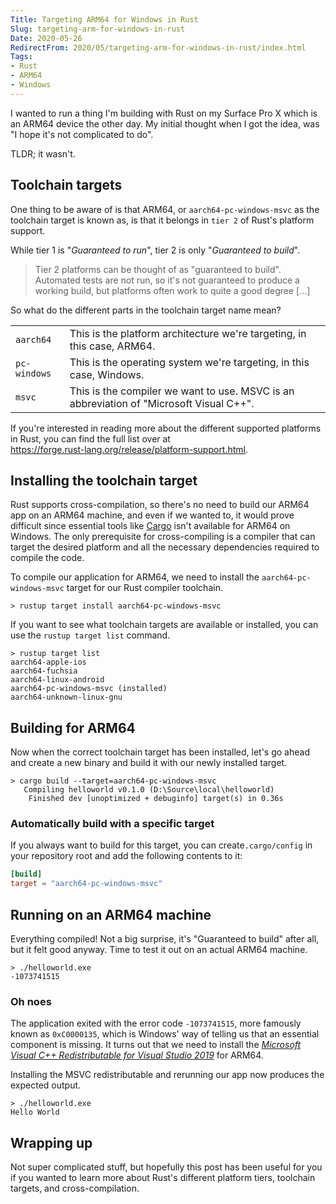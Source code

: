 ```yaml
---
Title: Targeting ARM64 for Windows in Rust
Slug: targeting-arm-for-windows-in-rust
Date: 2020-05-26
RedirectFrom: 2020/05/targeting-arm-for-windows-in-rust/index.html
Tags:
- Rust
- ARM64
- Windows
---
```


I wanted to run a thing I'm building with Rust on my Surface Pro X which is an 
ARM64 device the other day. My initial thought when I got the idea, was 
"I hope it's not complicated to do".

TLDR; it wasn't.

<!--excerpt-->

## Toolchain targets

One thing to be aware of is that ARM64, or `aarch64-pc-windows-msvc` as the toolchain
target is known as, is that it belongs in `tier 2` of Rust's platform support.

While tier 1 is "_Guaranteed to run_", tier 2 is only "_Guaranteed to build_".

> Tier 2 platforms can be thought of as "guaranteed to build". Automated tests 
are not run, so it's not guaranteed to produce a working build, but platforms often work to quite a good degree [...]

So what do the different parts in the toolchain target name mean?

<table>
  <tbody>
  <tr>
    <td><code>aarch64</code></td>
    <td>This is the platform architecture we're targeting, in this case, ARM64.</td>
  </tr>
  <tr>
    <td><code>pc-windows</code></td>
    <td>This is the operating system we're targeting, in this case, Windows.</td>
  </tr>
  <tr>
    <td><code>msvc</code></td>
    <td>This is the compiler we want to use. MSVC is an abbreviation of "Microsoft Visual C++".</td>
  </tr>
  </tbody>
</table>

If you're interested in reading more about the different supported platforms
in Rust, you can find the full list over at  
https://forge.rust-lang.org/release/platform-support.html.

## Installing the toolchain target

Rust supports cross-compilation, so there's no need to build our ARM64 app on an 
ARM64 machine, and even if we wanted to, it would prove difficult since essential 
tools like [Cargo](https://doc.rust-lang.org/cargo/) isn't available for ARM64 on 
Windows. The only prerequisite for cross-compiling is a compiler 
that can target the desired platform and all the necessary dependencies 
required to compile the code.

To compile our application for ARM64, we need to install the 
`aarch64-pc-windows-msvc` target for our Rust compiler toolchain.

```text
> rustup target install aarch64-pc-windows-msvc
```

If you want to see what toolchain targets are available or installed, you can 
use the `rustup target list` command.

```
> rustup target list
aarch64-apple-ios
aarch64-fuchsia
aarch64-linux-android
aarch64-pc-windows-msvc (installed)
aarch64-unknown-linux-gnu
```

## Building for ARM64

Now when the correct toolchain target has been installed, let's go ahead and 
create a new binary and build it with our newly installed target.

```text
> cargo build --target=aarch64-pc-windows-msvc
   Compiling helloworld v0.1.0 (D:\Source\local\helloworld)
    Finished dev [unoptimized + debuginfo] target(s) in 0.36s
```

### Automatically build with a specific target

If you always want to build for this target, you can create`.cargo/config` 
in your repository root and add the following contents to it:

```toml
[build]
target = "aarch64-pc-windows-msvc"
```

## Running on an ARM64 machine

Everything compiled! Not a big surprise, it's "Guaranteed to build" after all,
but it felt good anyway. Time to test it out on an actual ARM64 machine.

```text
> ./helloworld.exe
-1073741515
```

### Oh noes

The application exited with the error code `-1073741515`, 
more famously known as `0xC0000135`, which is Windows' way of telling us that 
an essential component is missing. It turns out that we need to install the 
[_Microsoft Visual C++ Redistributable for Visual Studio 2019_](https://aka.ms/vs/16/release/VC_redist.arm64.exe)
for ARM64.

Installing the MSVC redistributable and rerunning our app 
now produces the expected output.

```text
> ./helloworld.exe
Hello World
```

## Wrapping up

Not super complicated stuff, but hopefully this post has been useful for you if you
wanted to learn more about Rust's different platform tiers, toolchain targets, and cross-compilation.